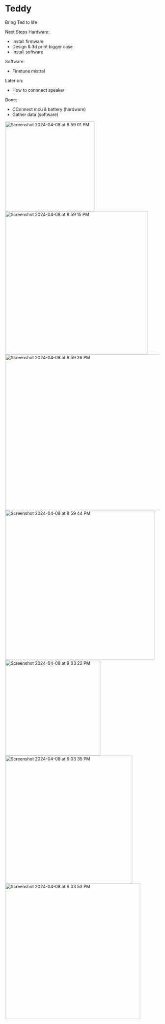 # Teddy
Bring Ted to life 

Next Steps 
Hardware: 
- Install firmware
- Design & 3d print bigger case 
- Install software

Software: 
- Finetune mistral 

Later on: 
- How to connnect speaker

Done:
- CConnect mcu & battery (hardware) 
- Gather data (software)

<img width="291" alt="Screenshot 2024-04-08 at 8 59 01 PM" src="https://github.com/kingjulio8238/Teddy/assets/120517860/11a49c6b-f658-4744-a2a8-c5978cb8125d">

<img width="464" alt="Screenshot 2024-04-08 at 8 59 15 PM" src="https://github.com/kingjulio8238/Teddy/assets/120517860/210ad940-f333-44ec-950d-702f0b0c0c37">

<img width="505" alt="Screenshot 2024-04-08 at 8 59 26 PM" src="https://github.com/kingjulio8238/Teddy/assets/120517860/7189064c-59de-4cbc-932f-8147e65f8f71">

<img width="486" alt="Screenshot 2024-04-08 at 8 59 44 PM" src="https://github.com/kingjulio8238/Teddy/assets/120517860/7fe7f5b6-ba90-4622-b626-b58fac5eb2de">

<img width="310" alt="Screenshot 2024-04-08 at 9 03 22 PM" src="https://github.com/kingjulio8238/Teddy/assets/120517860/76971573-7208-4dc4-bc4f-670fa2fcffe5">

<img width="414" alt="Screenshot 2024-04-08 at 9 03 35 PM" src="https://github.com/kingjulio8238/Teddy/assets/120517860/d7d8b5a7-0516-4e04-995b-5ade79234901">

<img width="440" alt="Screenshot 2024-04-08 at 9 03 53 PM" src="https://github.com/kingjulio8238/Teddy/assets/120517860/cf1547c7-4a30-49c8-9d79-6ead48e34aab">
